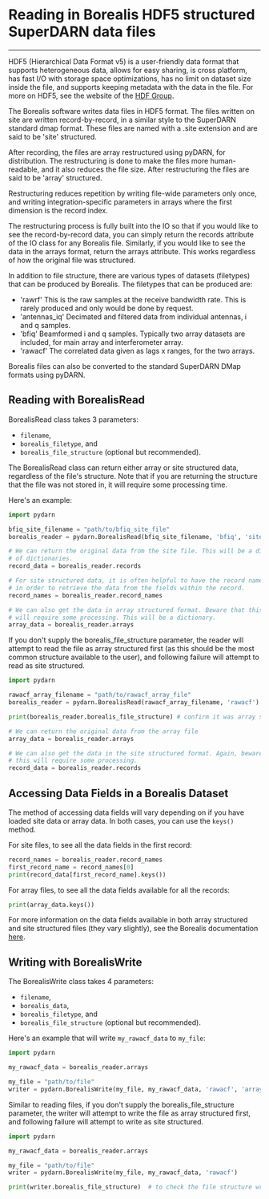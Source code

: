 # Reading in Borealis HDF5 structured SuperDARN data files
---

HDF5 (Hierarchical Data Format v5) is a user-friendly data format that supports
heterogeneous data, allows for easy sharing, is cross platform, has fast I/O
with storage space optimizations, has no limit on dataset size inside the file,
and supports keeping metadata with the data in the file. For more on
HDF5, see the website of the [HDF Group](www.hdfgroup.org).

The Borealis software writes data files in HDF5 format. The files written on
site are written record-by-record, in a similar style to the SuperDARN standard
dmap format. These files are named with a .site extension and are said to be
'site' structured.

After recording, the files are array restructured using pyDARN, for distribution.
The restructuring is done to make the files more human-readable, and it also
reduces the file size. After restructuring the files are said to be 'array'
structured.

Restructuring reduces repetition by writing file-wide parameters only once,
and writing integration-specific parameters in arrays where the first
dimension is the record index.

The restructuring process is fully built into the IO so that if you would like to see
the record-by-record data, you can simply return the records attribute of the
IO class for any Borealis file. Similarly, if you would like to see the data in
the arrays format, return the arrays attribute. This works regardless of how
the original file was structured.

In addition to file structure, there are various types of datasets (filetypes)
that can be produced by Borealis. The filetypes that can be produced are:

- 'rawrf'
    This is the raw samples at the receive bandwidth rate. This is rarely
    produced and only would be done by request.
- 'antennas_iq'
    Decimated and filtered data from individual antennas, i and q samples.
- 'bfiq'
    Beamformed i and q samples. Typically two array datasets are included,
    for main array and interferometer array.
- 'rawacf'
    The correlated data given as lags x ranges, for the two arrays.

Borealis files can also be converted to the standard SuperDARN DMap formats
using pyDARN.

## Reading with BorealisRead

BorealisRead class takes 3 parameters:

- `filename`,
- `borealis_filetype`, and
- `borealis_file_structure` (optional but recommended).

The BorealisRead class can return either array or site structured data,
regardless of the file's structure. Note that if you are returning the structure
that the file was not stored in, it will require some processing time.

Here's an example:

```python
import pydarn

bfiq_site_filename = "path/to/bfiq_site_file"
borealis_reader = pydarn.BorealisRead(bfiq_site_filename, 'bfiq', 'site')

# We can return the original data from the site file. This will be a dictionary
# of dictionaries.
record_data = borealis_reader.records

# For site structured data, it is often helpful to have the record names alone
# in order to retrieve the data from the fields within the record.
record_names = borealis_reader.record_names

# We can also get the data in array structured format. Beware that this
# will require some processing. This will be a dictionary.
array_data = borealis_reader.arrays
```

If you don't supply the borealis_file_structure parameter, the reader will
attempt to read the file as array structured first (as this should be the most
common structure available to the user), and following failure will attempt to
read as site structured.

```python
import pydarn

rawacf_array_filename = "path/to/rawacf_array_file"
borealis_reader = pydarn.BorealisRead(rawacf_array_filename, 'rawacf')

print(borealis_reader.borealis_file_structure) # confirm it was array structured

# We can return the original data from the array file
array_data = borealis_reader.arrays

# We can also get the data in the site structured format. Again, beware that
# this will require some processing.
record_data = borealis_reader.records
```

## Accessing Data Fields in a Borealis Dataset

The method of accessing data fields will vary depending on if you have loaded
site data or array data. In both cases, you can use the `keys()` method.

For site files, to see all the data fields in the first record:
```python
record_names = borealis_reader.record_names
first_record_name = record_names[0]
print(record_data[first_record_name].keys())
```

For array files, to see all the data fields available for all the records:
```python
print(array_data.keys())
```

For more information on the data fields available in both array structured
and site structured files (they vary slightly), see the Borealis documentation
[here](https://borealis.readthedocs.io/en/latest/borealis_data.html).

## Writing with BorealisWrite

The BorealisWrite class takes 4 parameters:

- `filename`,
- `borealis_data`,
- `borealis_filetype`, and
- `borealis_file_structure` (optional but recommended).

Here's an example that will write `my_rawacf_data` to `my_file`:

```python
import pydarn

my_rawacf_data = borealis_reader.arrays

my_file = "path/to/file"
writer = pydarn.BorealisWrite(my_file, my_rawacf_data, 'rawacf', 'array')
```

Similar to reading files, if you don't supply the borealis_file_structure
parameter, the writer will attempt to write the file as array structured first,
and following failure will attempt to write as site structured.

```python
import pydarn

my_rawacf_data = borealis_reader.arrays

my_file = "path/to/file"
writer = pydarn.BorealisWrite(my_file, my_rawacf_data, 'rawacf')

print(writer.borealis_file_structure)  # to check the file structure written
```
